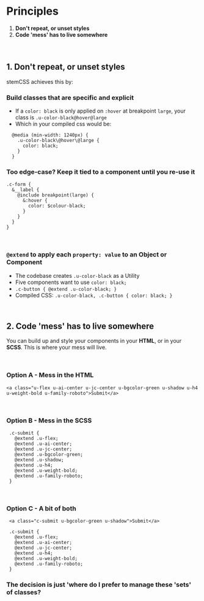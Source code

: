 # Principles
1. **Don't repeat, or unset styles**
2. **Code 'mess' has to live somewhere**
<br><br><br>
## 1. Don't repeat, or unset styles  
stemCSS achieves this by:  
### Build classes that are specific and explicit
  - If a `color: black` is only applied on `:hover` at breakpoint `large`, your class is `.u-color-black@hover@large`
  - Which in your compiled css would be:
  ```
    @media (min-width: 1240px) {
      .u-color-black\@hover\@large {
        color: black;
      }
    }
  ```
### Too edge-case? Keep it tied to a component until you re-use it
```
.c-form {
  &__label {
    @include breakpoint(large) {
      &:hover {
        color: $colour-black;
      }
    }
  }
}
```

<br>

### `@extend` to apply each `property: value` to an Object or Component
  - The codebase creates `.u-color-black` as a Utility
  - Five components want to use `color: black;`
  - `.c-button { @extend .u-color-black; } `
  - Compiled CSS: `.u-color-black, .c-button { color: black; }`

<br>

## 2. Code 'mess' has to live somewhere
You can build up and style your components in your **HTML**, or in your **SCSS**. This is where your mess will live.

<br>

### Option A - Mess in the HTML

```
<a class="u-flex u-ai-center u-jc-center u-bgcolor-green u-shadow u-h4 u-weight-bold u-family-roboto">Submit</a>
```

<br>

### Option B - Mess in the SCSS
```
 .c-submit {
   @extend .u-flex;
   @extend .u-ai-center;
   @extend .u-jc-center;
   @extend .u-bgcolor-green;
   @extend .u-shadow;
   @extend .u-h4;
   @extend .u-weight-bold;
   @extend .u-family-roboto;
 }
```

<br>

### Option C - A bit of both
```
 <a class="c-submit u-bgcolor-green u-shadow">Submit</a>
 
 .c-submit {
   @extend .u-flex;
   @extend .u-ai-center;
   @extend .u-jc-center;
   @extend .u-h4;
   @extend .u-weight-bold;
   @extend .u-family-roboto;
 }
```

### The decision is just 'where do  I prefer to manage these 'sets' of classes?
